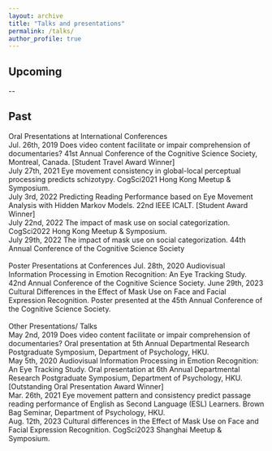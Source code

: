 ```yaml
---
layout: archive
title: "Talks and presentations"
permalink: /talks/
author_profile: true
---
```



## Upcoming

--

## Past
Oral Presentations at International Conferences
\
Jul. 26th, 2019	Does video content facilitate or impair comprehension of documentaries? 41st Annual Conference of the Cognitive Science Society, Montreal, Canada. [Student Travel Award Winner]
\
July 27th, 2021	Eye movement consistency in global-local perceptual processing predicts schizotypy. CogSci2021 Hong Kong Meetup & Symposium. 
\
July 3rd, 2022	Predicting Reading Performance based on Eye Movement Analysis with Hidden Markov Models. 22nd IEEE ICALT. [Student Award Winner]
\
July 22nd, 2022	The impact of mask use on social categorization. CogSci2022 Hong Kong Meetup & Symposium.
\
July 29th, 2022	The impact of mask use on social categorization. 44th Annual Conference of the Cognitive Science Society
\
\
Poster Presentations at Conferences
Jul. 28th, 2020	Audiovisual Information Processing in Emotion Recognition: An Eye Tracking Study. 42nd Annual Conference of the Cognitive Science Society.
June 29th, 2023	Cultural Differences in the Effect of Mask Use on Face and Facial Expression Recognition. Poster presented at the 45th Annual Conference of the Cognitive Science Society.
\
\
Other Presentations/ Talks
\
May 2nd, 2019	Does video content facilitate or impair comprehension of documentaries? Oral presentation at 5th Annual Departmental Research Postgraduate Symposium, Department of Psychology, HKU.
\
May 5th, 2020	Audiovisual Information Processing in Emotion Recognition: An Eye Tracking Study. Oral presentation at 6th Annual Departmental Research Postgraduate Symposium, Department of Psychology, HKU. [Outstanding Oral Presentation Award Winner] 
\
Mar. 26th, 2021	Eye movement pattern and consistency predict passage reading performance of English as Second Language (ESL) Learners. Brown Bag Seminar, Department of Psychology, HKU. 
\
Aug. 12th, 2023	Cultural differences in the Effect of Mask Use on Face and Facial Expression Recognition. CogSci2023 Shanghai Meetup & Symposium.
